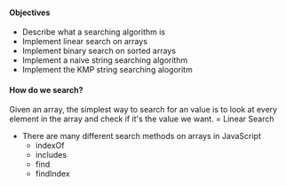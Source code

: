 #### Objectives

- Describe what a searching algorithm is
- Implement linear search on arrays
- Implement binary search on sorted arrays
- Implement a naive string searching algorithm
- Implement the KMP string searching alogoritm


#### How do we search?
Given an array, the simplest way to search for an value is to look at every element in the array and check if it's the value we want.
= Linear Search

- There are many different search methods on arrays in JavaScript
  - indexOf
  - includes
  - find
  - findIndex



